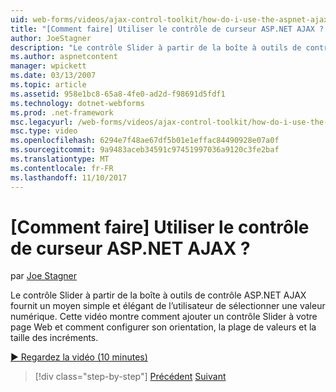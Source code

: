```yaml
---
uid: web-forms/videos/ajax-control-toolkit/how-do-i-use-the-aspnet-ajax-slider-control
title: "[Comment faire] Utiliser le contrôle de curseur ASP.NET AJAX ? | Microsoft Docs"
author: JoeStagner
description: "Le contrôle Slider à partir de la boîte à outils de contrôle ASP.NET AJAX fournit un moyen simple et élégant de l’utilisateur de sélectionner une valeur numérique. Cette vidéo montre comment ad..."
ms.author: aspnetcontent
manager: wpickett
ms.date: 03/13/2007
ms.topic: article
ms.assetid: 958e1bc8-65a8-4fe0-ad2d-f98691d5fdf1
ms.technology: dotnet-webforms
ms.prod: .net-framework
msc.legacyurl: /web-forms/videos/ajax-control-toolkit/how-do-i-use-the-aspnet-ajax-slider-control
msc.type: video
ms.openlocfilehash: 6294e7f48ae67df5b01e1effac84490928e07a0f
ms.sourcegitcommit: 9a9483aceb34591c97451997036a9120c3fe2baf
ms.translationtype: MT
ms.contentlocale: fr-FR
ms.lasthandoff: 11/10/2017
---
```

<a name="how-do-i-use-the-aspnet-ajax-slider-control"></a>[Comment faire] Utiliser le contrôle de curseur ASP.NET AJAX ?
====================
par [Joe Stagner](https://github.com/JoeStagner)

Le contrôle Slider à partir de la boîte à outils de contrôle ASP.NET AJAX fournit un moyen simple et élégant de l’utilisateur de sélectionner une valeur numérique. Cette vidéo montre comment ajouter un contrôle Slider à votre page Web et comment configurer son orientation, la plage de valeurs et la taille des incréments.

[&#9654; Regardez la vidéo (10 minutes)](https://channel9.msdn.com/Blogs/ASP-NET-Site-Videos/how-do-i-use-the-aspnet-ajax-slider-control)

>[!div class="step-by-step"]
[Précédent](how-do-i-use-the-aspnet-ajax-confirmbutton-extender.md)
[Suivant](how-do-i-use-the-aspnet-ajax-autocomplete-control.md)
